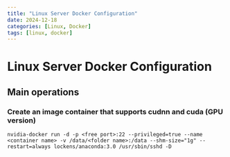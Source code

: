 ```yaml
---
title: "Linux Server Docker Configuration"
date: 2024-12-18
categories: [Linux, Docker]
tags: [linux, docker]
---
```


# Linux Server Docker Configuration

## Main operations

### Create an image container that supports cudnn and cuda (GPU version)

```shell
nvidia-docker run -d -p <free port>:22 --privileged=true --name <container name> -v /data/<folder name>:/data --shm-size="1g" --restart=always lockens/anaconda:3.0 /usr/sbin/sshd -D
```

